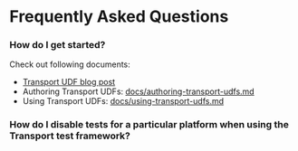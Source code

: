 # Frequently Asked Questions

### How do I get started?

Check out following documents:

- [Transport UDF blog post](https://engineering.linkedin.com/blog/2018/11/using-translatable-portable-UDFs)
- Authoring Transport UDFs: [docs/authoring-transport-udfs.md](/docs/authoring-transport-udfs.md)
- Using Transport UDFs: [docs/using-transport-udfs.md](/docs/using-transport-udfs.md)

### How do I disable tests for a particular platform when using the Transport test framework?

